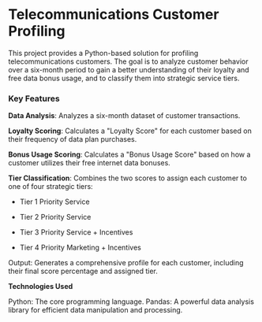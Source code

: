 # Telecommunications Customer Profiling

This project provides a Python-based solution for profiling telecommunications customers. The goal is to analyze customer behavior over a six-month period to gain a better understanding of their loyalty and free data bonus usage, and to classify them into strategic service tiers.

### Key Features
<b>Data Analysis</b>: Analyzes a six-month dataset of customer transactions.

<b>Loyalty Scoring</b>: Calculates a "Loyalty Score" for each customer based on their frequency of data plan purchases.

<b>Bonus Usage Scoring</b>: Calculates a "Bonus Usage Score" based on how a customer utilizes their free internet data bonuses.

<b>Tier Classification</b>: Combines the two scores to assign each customer to one of four strategic tiers:

- Tier 1 Priority Service

- Tier 2 Priority Service

- Tier 3 Priority Service + Incentives

- Tier 4 Priority Marketing + Incentives

Output: Generates a comprehensive profile for each customer, including their final score percentage and assigned tier.

<b> Technologies Used</b><br>

Python: The core programming language.
Pandas: A powerful data analysis library for efficient data manipulation and processing.
